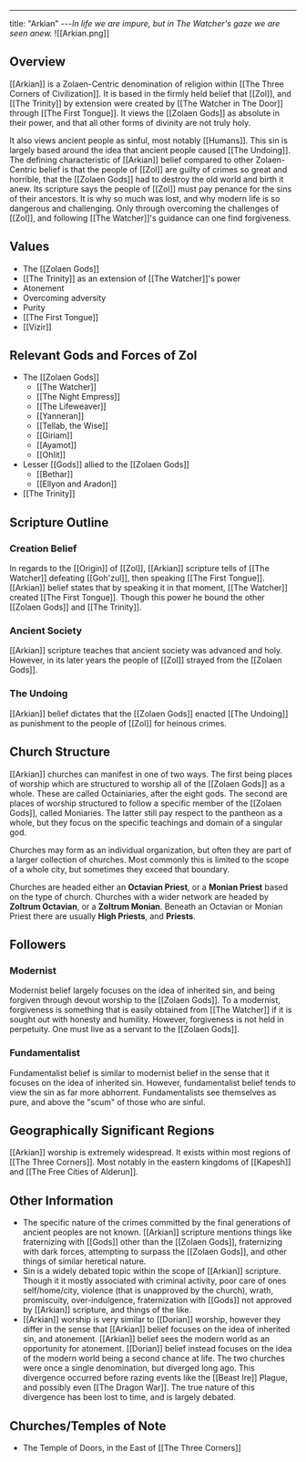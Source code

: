 ---
title: "Arkian"
---*In life we are impure, but in The Watcher's gaze we are seen anew.*
![[Arkian.png]]

## Overview
[[Arkian]] is a Zolaen-Centric denomination of religion within [[The Three Corners of Civilization]]. It is based in the firmly held belief that [[Zol]], and [[The Trinity]] by extension were created by [[The Watcher in The Door]] through [[The First Tongue]]. It views the [[Zolaen Gods]] as absolute in their power, and that all other forms of divinity are not truly holy.

It also views ancient people as sinful, most notably [[Humans]]. This sin is largely based around the idea that ancient people caused [[The Undoing]]. The defining characteristic of [[Arkian]] belief compared to other Zolaen-Centric belief is that the people of [[Zol]] are guilty of crimes so great and horrible, that the [[Zolaen Gods]] had to destroy the old world and birth it anew. Its scripture says the people of [[Zol]] must pay penance for the sins of their ancestors. It is why so much was lost, and why modern life is so dangerous and challenging. Only through overcoming the challenges of [[Zol]], and following [[The Watcher]]'s guidance can one find forgiveness. 

## Values
- The [[Zolaen Gods]]
- [[The Trinity]] as an extension of [[The Watcher]]'s power
- Atonement
- Overcoming adversity
- Purity
- [[The First Tongue]]
- [[Vizir]]

## Relevant Gods and Forces of Zol
- The [[Zolaen Gods]]
	- [[The Watcher]]
	- [[The Night Empress]]
	- [[The Lifeweaver]]
	- [[Yanneran]]
	- [[Tellab, the Wise]]
	- [[Giriam]]
	- [[Ayamot]]
	- [[Ohlit]]
- Lesser [[Gods]] allied to the [[Zolaen Gods]]
	- [[Bethar]]
	- [[Ellyon and Aradon]]
- [[The Trinity]]

## Scripture Outline
### Creation Belief
In regards to the [[Origin]] of [[Zol]], [[Arkian]] scripture tells of [[The Watcher]] defeating [[Goh'zul]], then speaking [[The First Tongue]]. [[Arkian]] belief states that by speaking it in that moment, [[The Watcher]] created [[The First Tongue]]. Though this power he bound the other [[Zolaen Gods]] and [[The Trinity]].

### Ancient Society
[[Arkian]] scripture teaches that ancient society was advanced and holy. However, in its later years the people of [[Zol]] strayed from the [[Zolaen Gods]].

### The Undoing
[[Arkian]] belief dictates that the [[Zolaen Gods]] enacted [[The Undoing]] as punishment to the people of [[Zol]] for heinous crimes.

## Church Structure
[[Arkian]] churches can manifest in one of two ways. The first being places of worship which are structured to worship all of the [[Zolaen Gods]] as a whole. These are called Octainiaries, after the eight gods. The second are places of worship structured to follow a specific member of the [[Zolaen Gods]], called Moniaries. The latter still pay respect to the pantheon as a whole, but they focus on the specific teachings and domain of a singular god.

Churches may form as an individual organization, but often they are part of a larger collection of churches. Most commonly this is limited to the scope of a whole city, but sometimes they exceed that boundary.

Churches are headed either an **Octavian Priest**, or a **Monian Priest** based on the type of church. Churches with a wider network are headed by **Zoltrum Octavian**, or a **Zoltrum Monian**. Beneath an Octavian or Monian Priest there are usually **High Priests**, and **Priests**.

## Followers
### Modernist
Modernist belief largely focuses on the idea of inherited sin, and being forgiven through devout worship to the [[Zolaen Gods]]. To a modernist, forgiveness is something that is easily obtained from [[The Watcher]] if it is sought out with honesty and humility. However, forgiveness is not held in perpetuity. One must live as a servant to the [[Zolaen Gods]].

### Fundamentalist
Fundamentalist belief is similar to modernist belief in the sense that it focuses on the idea of inherited sin. However, fundamentalist belief tends to view the sin as far more abhorrent. Fundamentalists see themselves as pure, and above the "scum" of those who are sinful.

## Geographically Significant Regions
[[Arkian]] worship is extremely widespread. It exists within most regions of [[The Three Corners]]. Most notably in the eastern kingdoms of [[Kapesh]] and [[The Free Cities of Alderun]].

## Other Information
- The specific nature of the crimes committed by the final generations of ancient peoples are not known. [[Arkian]] scripture mentions things like fraternizing with [[Gods]] other than the [[Zolaen Gods]], fraternizing with dark forces, attempting to surpass the [[Zolaen Gods]], and other things of similar heretical nature.
- Sin is a widely debated topic within the scope of [[Arkian]] scripture. Though it it mostly associated with criminal activity, poor care of ones self/home/city, violence (that is unapproved by the church), wrath, promiscuity, over-indulgence, fraternization with [[Gods]] not approved by [[Arkian]] scripture, and things of the like. 
- [[Arkian]] worship is very similar to [[Dorian]] worship, however they differ in the sense that [[Arkian]] belief focuses on the idea of inherited sin, and atonement. [[Arkian]] belief sees the modern world as an opportunity for atonement. [[Dorian]] belief instead focuses on the idea of the modern world being a second chance at life. The two churches were once a single denomination, but diverged long ago. This divergence occurred before razing events like the [[Beast Ire]] Plague, and possibly even [[The Dragon War]]. The true nature of this divergence has been lost to time, and is largely debated.

## Churches/Temples of Note
- The Temple of Doors, in the East of [[The Three Corners]]